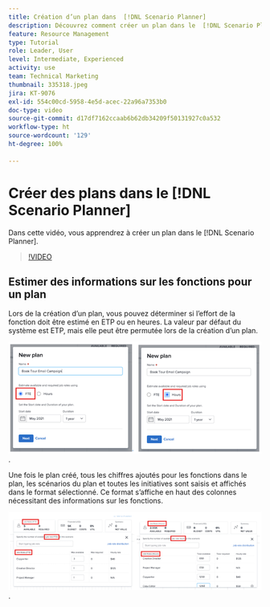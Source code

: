 ```yaml
---
title: Création d’un plan dans  [!DNL Scenario Planner]
description: Découvrez comment créer un plan dans le  [!DNL Scenario Planner].
feature: Resource Management
type: Tutorial
role: Leader, User
level: Intermediate, Experienced
activity: use
team: Technical Marketing
thumbnail: 335318.jpeg
jira: KT-9076
exl-id: 554c00cd-5958-4e5d-acec-22a96a7353b0
doc-type: video
source-git-commit: d17df7162ccaab6b62db34209f50131927c0a532
workflow-type: ht
source-wordcount: '129'
ht-degree: 100%

---
```


# Créer des plans dans le [!DNL Scenario Planner]

Dans cette vidéo, vous apprendrez à créer un plan dans le [!DNL Scenario Planner].

>[!VIDEO](https://video.tv.adobe.com/v/3412630/?quality=12&learn=on&enablevpops&captions=fre_fr)

## Estimer des informations sur les fonctions pour un plan

Lors de la création d’un plan, vous pouvez déterminer si l’effort de la fonction doit être estimé en ETP ou en heures. La valeur par défaut du système est ETP, mais elle peut être permutée lors de la création d’un plan.

![Sélectionner [!UICONTROL ETP] ou [!UICONTROL Heures] dans la fenêtre [!UICONTROL Nouveau plan]](assets/scenario-planner-1.png).

Une fois le plan créé, tous les chiffres ajoutés pour les fonctions dans le plan, les scénarios du plan et toutes les initiatives sont saisis et affichés dans le format sélectionné. Ce format s’affiche en haut des colonnes nécessitant des informations sur les fonctions.

![Afficher les informations dans [!UICONTROL ETP] ou [!UICONTROL Heures] dans le [!DNL Scenario Planner]](assets/scenario-planner-2.png).
